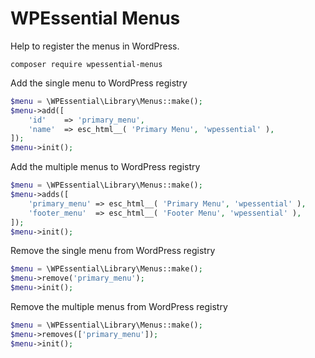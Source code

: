 # WPEssential Menus
Help to register the menus in WordPress.

`composer require wpessential-menus`

Add the single menu to WordPress registry

```php
$menu = \WPEssential\Library\Menus::make();
$menu->add([
    'id'	=> 'primary_menu',
    'name'	=> esc_html__( 'Primary Menu', 'wpessential' ),
]);
$menu->init();
```

Add the multiple menus to WordPress registry

```php
$menu = \WPEssential\Library\Menus::make();
$menu->adds([
    'primary_menu' => esc_html__( 'Primary Menu', 'wpessential' ),
    'footer_menu'  => esc_html__( 'Footer Menu', 'wpessential' ),
]);
$menu->init();
```

Remove the single menu from WordPress registry

```php
$menu = \WPEssential\Library\Menus::make();
$menu->remove('primary_menu');
$menu->init();
```

Remove the multiple menus from WordPress registry

```php
$menu = \WPEssential\Library\Menus::make();
$menu->removes(['primary_menu']);
$menu->init();
```
